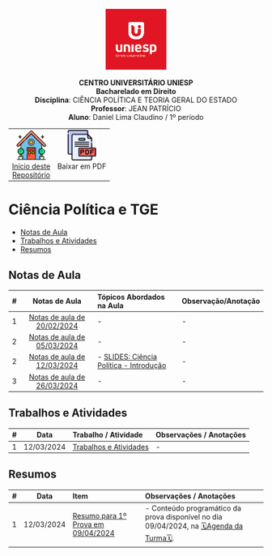 <div align="center">

<p align="center"><img height="120" src="../../figuras/LOGO_UNIESP.png"> </p>

<p align="center"><b>CENTRO UNIVERSITÁRIO UNIESP</b><br>
<b>Bacharelado em Direito</b><br>
<b>Disciplina</b>: CIÊNCIA POLÍTICA E TEORIA GERAL DO ESTADO<br>
<b>Professor</b>: JEAN PATRÍCIO<br>
<b>Aluno</b>: Daniel Lima Claudino / 1º período<br>
 </p>
</div>

<table align="center" border="0">
  <tr>
    <td align="center" valign="top">
      <a href="../../README.md">
        <img src="https://github.com/dnlclaudino/imagens/blob/master/icones/icone-casa2.png?raw=true" heigh="60" width="60"><br>Início deste <br>Repositório
      </a>
    </td>
    <td align="center" valign="top">
        <img src="https://github.com/dnlclaudino/imagens/blob/master/icones-aplicativos/pdf/pdf.png?raw=true" heigh="60" width="60"><br>Baixar em PDF
    </td>
  </tr>
</table>

<h1> Ciência Política e TGE </h2>

<!-- TOC -->

- [Notas de Aula](#notas-de-aula)
- [Trabalhos e Atividades](#trabalhos-e-atividades)
- [Resumos](#resumos)

<!-- /TOC -->

## Notas de Aula

|#|Notas de Aula|Tópicos Abordados na Aula|Observação/Anotação|
|:---:|:---:|:---|:---|
|1|[Notas de aula de 20/02/2024](./notas-de-aulas/notas-de-aula-2024-02-20.md)|-|-|
|2|[Notas de aula de 05/03/2024](./notas-de-aulas/notas-de-aula-2024-03-05.md)|-|-|
|2|[Notas de aula de 12/03/2024](./notas-de-aulas/notas-de-aula-2024-03-12.md)|- [SLIDES: Ciência Política - Introdução](https://docs.google.com/presentation/d/1zpyAT78gz6Bh1K8A7G-wCxm9FuS1yN5c/edit?usp=sharing&ouid=111932077361451535905&rtpof=true&sd=true)|-|
|3|[Notas de aula de 26/03/2024](./notas-de-aulas/notas-de-aula-2024-03-26.md)|-|-|

## Trabalhos e Atividades

|#|Data|Trabalho / Atividade | Observações / Anotações|
|:---:|:---:|:---|:---|
|1|12/03/2024|[Trabalhos e Atividades](./trabalhos-e-atividades/atividade-2024-03-12.md)|-|

## Resumos

|#|Data|Item|Observações / Anotações|
|:---:|:---:|:---|:---|
|1|12/03/2024|[Resumo para 1º Prova em 09/04/2024](./resumos/resumo-para-prova-em-2024-04-09.md)|- Conteúdo programático da prova disponível no dia 09/04/2024, na [🗓️Agenda da Turma🗓️](https://dxh1.short.gy/2Z84Ys).|
